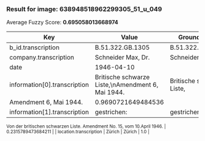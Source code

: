 ### Result for image: 638948518962299305_51_u_049
Average Fuzzy Score: **0.695058013668974**
<small>

| Key | Value | Ground Truth | Score |
| --- | --- | --- | --- |
| b_id.transcription | B.51.322.GB.1305 | B.51.322.GB.1305. | 0.9696969696969697 |
| company.transcription | Schneider Max, Dr. | Schneider Max, Dr. | 1.0 |
| date | 1946-04-10 |  | 0.0 |
| information[0].transcription | Britische schwarze Liste,\nAmendment 6, Mai 1944. | Britische schwarze Liste,
Amendment 6, Mai 1944. | 0.9690721649484536 |
| information[1].transcription | gestrichen: | gestrichen:
Von der britischen schwarzen Liste.
Amendment No. 15, vom 10.April 1946. | 0.2315789473684211 |
| location.transcription | Zürich | Zürich | 1.0 |

</small>
